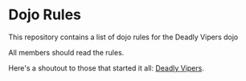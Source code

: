 Dojo Rules
==========

This repository contains a list of dojo rules for the Deadly Vipers dojo

All members should read the rules.

Here's a shoutout to those that started it all: [Deadly Vipers](https://github.com/deadlyvipers).
